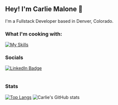 ## Hey! I'm Carlie Malone 👋

I'm a Fullstack Developer based in Denver, Colorado. 
<br/>

### What I'm cooking with:

[![My Skills](https://skillicons.dev/icons?i=html,css,ts,js,nodejs,postgres,react,vite,tailwind,figma,sass,postman)](https://skillicons.dev)
<br/>

### Socials

<div id="badges">
  <a href="https://www.linkedin.com/in/carlie-malone23/">
    <img src="https://img.shields.io/badge/LinkedIn-blue?style=for-the-badge&logo=linkedin&logoColor=white" alt="LinkedIn Badge"/>
  </a>
</div>
<br/>

### Stats
[![Top Langs](https://github-readme-stats.vercel.app/api/top-langs/?username=Carlie16604&layout=donut&theme=transparent)](https://github.com/Carlie16604/github-readme-stats)
![Carlie's GitHub stats](https://github-readme-stats.vercel.app/api?username=Carlie16604&rank_icon=github&hide_rank=true&theme=transparent)
